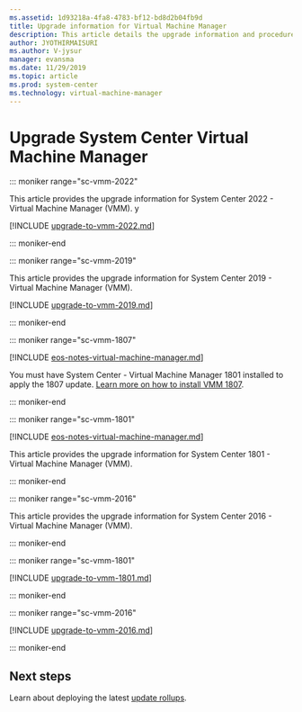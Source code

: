 ```yaml
---
ms.assetid: 1d93218a-4fa8-4783-bf12-bd8d2b04fb9d
title: Upgrade information for Virtual Machine Manager
description: This article details the upgrade information and procedures for Virtual Machine Manager.
author: JYOTHIRMAISURI
ms.author: V-jysur
manager: evansma
ms.date: 11/29/2019
ms.topic: article
ms.prod: system-center
ms.technology: virtual-machine-manager
---
```


# Upgrade System Center Virtual Machine Manager

::: moniker range="sc-vmm-2022"

This article provides the upgrade information for System Center 2022 - Virtual Machine Manager (VMM). y

[!INCLUDE [upgrade-to-vmm-2022.md](../includes/upgrade-to-vmm-2022.md)]

::: moniker-end

::: moniker range="sc-vmm-2019"

This article provides the upgrade information for System Center 2019 - Virtual Machine Manager (VMM).

[!INCLUDE [upgrade-to-vmm-2019.md](../includes/upgrade-to-vmm-2019.md)]

::: moniker-end

::: moniker range="sc-vmm-1807"

[!INCLUDE [eos-notes-virtual-machine-manager.md](../includes/eos-notes-virtual-machine-manager.md)]

You must have System Center - Virtual Machine Manager 1801 installed to apply the 1807 update. [Learn more on how to install VMM 1807](https://support.microsoft.com/en-us/help/4135364/system-center-virtual-machine-manager-version-1807).

::: moniker-end

::: moniker range="sc-vmm-1801"

[!INCLUDE [eos-notes-virtual-machine-manager.md](../includes/eos-notes-virtual-machine-manager.md)]

This article provides the upgrade information for System Center 1801 - Virtual Machine Manager (VMM).

::: moniker-end

::: moniker range="sc-vmm-2016"

This article provides the upgrade information for System Center 2016 - Virtual Machine Manager (VMM).

::: moniker-end

::: moniker range="sc-vmm-1801"

[!INCLUDE [upgrade-to-vmm-1801.md](../includes/upgrade-to-vmm-1801.md)]

::: moniker-end

::: moniker range="sc-vmm-2016"

[!INCLUDE [upgrade-to-vmm-2016.md](../includes/upgrade-to-vmm-2016.md)]

::: moniker-end

## Next steps

Learn about deploying the latest [update rollups](update-rollups.md).
